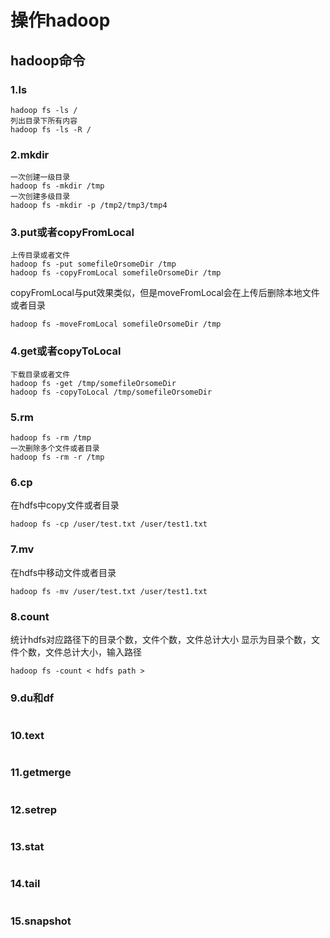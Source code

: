 # 操作hadoop
## hadoop命令
### 1.ls
```
hadoop fs -ls /
列出目录下所有内容
hadoop fs -ls -R /
```
### 2.mkdir
```
一次创建一级目录
hadoop fs -mkdir /tmp
一次创建多级目录
hadoop fs -mkdir -p /tmp2/tmp3/tmp4
```
### 3.put或者copyFromLocal
```
上传目录或者文件
hadoop fs -put somefileOrsomeDir /tmp
hadoop fs -copyFromLocal somefileOrsomeDir /tmp
```
copyFromLocal与put效果类似，但是moveFromLocal会在上传后删除本地文件或者目录
```
hadoop fs -moveFromLocal somefileOrsomeDir /tmp
```
### 4.get或者copyToLocal
```
下载目录或者文件
hadoop fs -get /tmp/somefileOrsomeDir
hadoop fs -copyToLocal /tmp/somefileOrsomeDir
```
### 5.rm
```
hadoop fs -rm /tmp
一次删除多个文件或者目录
hadoop fs -rm -r /tmp
```
### 6.cp
在hdfs中copy文件或者目录
```
hadoop fs -cp /user/test.txt /user/test1.txt
```
### 7.mv
在hdfs中移动文件或者目录
```
hadoop fs -mv /user/test.txt /user/test1.txt
```
### 8.count
统计hdfs对应路径下的目录个数，文件个数，文件总计大小
显示为目录个数，文件个数，文件总计大小，输入路径
```
hadoop fs -count < hdfs path >
```
### 9.du和df
```

```
### 10.text
```

```
### 11.getmerge
```

```
### 12.setrep
```

```
### 13.stat
```

```
### 14.tail
```

```
### 15.snapshot
```

```


